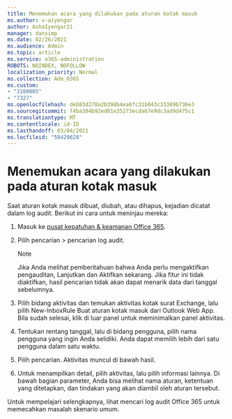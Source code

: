 ```yaml
---
title: Menemukan acara yang dilakukan pada aturan kotak masuk
ms.author: v-aiyengar
author: AshaIyengar21
manager: dansimp
ms.date: 02/26/2021
ms.audience: Admin
ms.topic: article
ms.service: o365-administration
ROBOTS: NOINDEX, NOFOLLOW
localization_priority: Normal
ms.collection: Adm_O365
ms.custom:
- "3100005"
- "7327"
ms.openlocfilehash: deb83d278a2b398b4ea6fc31b043c33309b736e3
ms.sourcegitcommit: f4ba304b92ed01e35273ecda67e9dc3ad9d475c1
ms.translationtype: MT
ms.contentlocale: id-ID
ms.lasthandoff: 03/04/2021
ms.locfileid: "50429628"
---
```

# <a name="find-events-performed-on-inbox-rules"></a>Menemukan acara yang dilakukan pada aturan kotak masuk

Saat aturan kotak masuk dibuat, diubah, atau dihapus, kejadian dicatat dalam log audit. Berikut ini cara untuk meninjau mereka:

1. Masuk ke [pusat kepatuhan & keamanan Office 365](https://go.microsoft.com/fwlink/p/?linkid=2077143).
1. Pilih pencarian > pencarian log audit.

    > [!NOTE]
    > Jika Anda melihat pemberitahuan bahwa Anda perlu mengaktifkan pengauditan, Lanjutkan dan Aktifkan sekarang. Jika fitur ini tidak diaktifkan, hasil pencarian tidak akan dapat menarik data dari tanggal sebelumnya.
1. Pilih bidang aktivitas dan temukan aktivitas kotak surat Exchange, lalu pilih New-InboxRule Buat aturan kotak masuk dari Outlook Web App. Bila sudah selesai, klik di luar panel untuk meminimalkan panel aktivitas.
1. Tentukan rentang tanggal, lalu di bidang pengguna, pilih nama pengguna yang ingin Anda selidiki. Anda dapat memilih lebih dari satu pengguna dalam satu waktu.
1. Pilih pencarian. Aktivitas muncul di bawah hasil.
1. Untuk menampilkan detail, pilih aktivitas, lalu pilih informasi lainnya. Di bawah bagian parameter, Anda bisa melihat nama aturan, ketentuan yang ditetapkan, dan tindakan yang akan diambil oleh aturan tersebut.

Untuk mempelajari selengkapnya, lihat mencari log audit Office 365 untuk memecahkan masalah skenario umum.